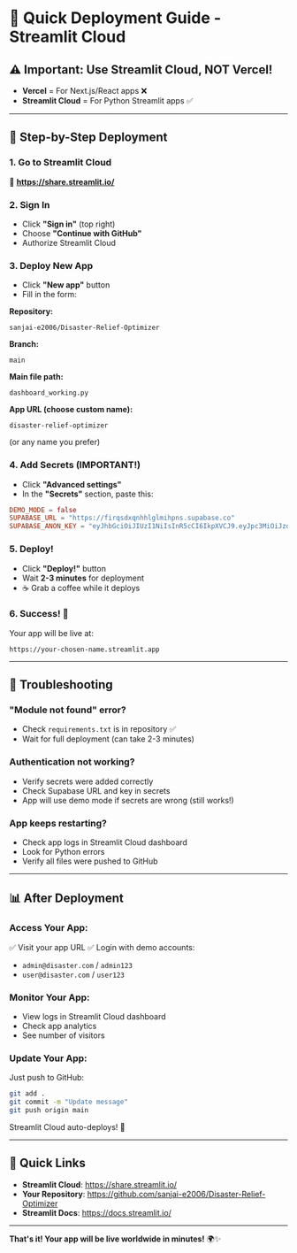 # 🚀 Quick Deployment Guide - Streamlit Cloud

## ⚠️ Important: Use Streamlit Cloud, NOT Vercel!
- **Vercel** = For Next.js/React apps ❌
- **Streamlit Cloud** = For Python Streamlit apps ✅

---

## 📝 Step-by-Step Deployment

### 1. Go to Streamlit Cloud
🔗 **https://share.streamlit.io/**

### 2. Sign In
- Click **"Sign in"** (top right)
- Choose **"Continue with GitHub"**
- Authorize Streamlit Cloud

### 3. Deploy New App
- Click **"New app"** button
- Fill in the form:

**Repository:**
```
sanjai-e2006/Disaster-Relief-Optimizer
```

**Branch:**
```
main
```

**Main file path:**
```
dashboard_working.py
```

**App URL (choose custom name):**
```
disaster-relief-optimizer
```
(or any name you prefer)

### 4. Add Secrets (IMPORTANT!)
- Click **"Advanced settings"**
- In the **"Secrets"** section, paste this:

```toml
DEMO_MODE = false
SUPABASE_URL = "https://firqsdxqnhhlglmihpns.supabase.co"
SUPABASE_ANON_KEY = "eyJhbGciOiJIUzI1NiIsInR5cCI6IkpXVCJ9.eyJpc3MiOiJzdXBhYmFzZSIsInJlZiI6ImZpcnFzZHhxbmhobGdsbWlocG5zIiwicm9sZSI6ImFub24iLCJpYXQiOjE3NTg0NTg5NDQsImV4cCI6MjA3NDAzNDk0NH0.zPX1980pSc4Py0YzdhTtiV_X_9divSc97iTfX_IIKgI"
```

### 5. Deploy!
- Click **"Deploy!"** button
- Wait **2-3 minutes** for deployment
- ☕ Grab a coffee while it deploys

### 6. Success! 🎉
Your app will be live at:
```
https://your-chosen-name.streamlit.app
```

---

## 🔧 Troubleshooting

### "Module not found" error?
- Check `requirements.txt` is in repository ✅
- Wait for full deployment (can take 2-3 minutes)

### Authentication not working?
- Verify secrets were added correctly
- Check Supabase URL and key in secrets
- App will use demo mode if secrets are wrong (still works!)

### App keeps restarting?
- Check app logs in Streamlit Cloud dashboard
- Look for Python errors
- Verify all files were pushed to GitHub

---

## 📊 After Deployment

### Access Your App:
✅ Visit your app URL
✅ Login with demo accounts:
   - `admin@disaster.com` / `admin123`
   - `user@disaster.com` / `user123`

### Monitor Your App:
- View logs in Streamlit Cloud dashboard
- Check app analytics
- See number of visitors

### Update Your App:
Just push to GitHub:
```bash
git add .
git commit -m "Update message"
git push origin main
```
Streamlit Cloud auto-deploys! 🚀

---

## 🎯 Quick Links

- **Streamlit Cloud**: https://share.streamlit.io/
- **Your Repository**: https://github.com/sanjai-e2006/Disaster-Relief-Optimizer
- **Streamlit Docs**: https://docs.streamlit.io/

---

**That's it! Your app will be live worldwide in minutes!** 🌍✨
